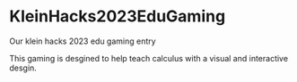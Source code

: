 # KleinHacks2023EduGaming
 Our klein hacks 2023 edu gaming entry

This gaming is desgined to help teach calculus with a visual and interactive desgin. 